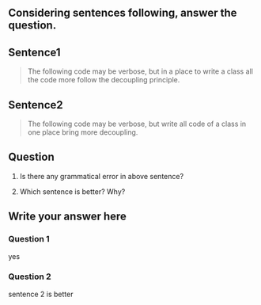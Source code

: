 ## **Considering sentences following**, answer the question.

## Sentence1

> The following code may be verbose, 
but in a place to write a class all the code more follow the decoupling principle.

## Sentence2

> The following code may be verbose,
but write all code of a class in one place bring more decoupling.

## Question

1. Is there any grammatical error in above sentence?

2. Which sentence is better? Why? 

## Write your answer here
### Question 1

yes

### Question 2

sentence 2 is better
